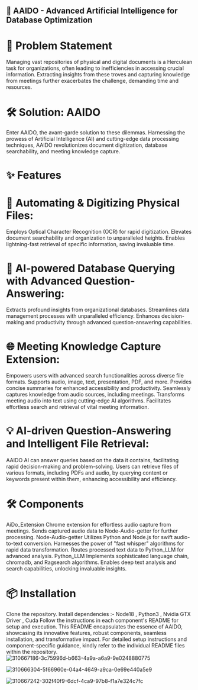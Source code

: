 ## 🚀 AAIDO - Advanced Artificial Intelligence for Database Optimization
# 🎯 Problem Statement
Managing vast repositories of physical and digital documents is a Herculean task for organizations, often leading to inefficiencies in accessing crucial information. Extracting insights from these troves and capturing knowledge from meetings further exacerbates the challenge, demanding time and resources.

# 🛠️ Solution: AAIDO
Enter AAIDO, the avant-garde solution to these dilemmas. Harnessing the prowess of Artificial Intelligence (AI) and cutting-edge data processing techniques, AAIDO revolutionizes document digitization, database searchability, and meeting knowledge capture.

# ✨ Features
# 📄 Automating & Digitizing Physical Files:
Employs Optical Character Recognition (OCR) for rapid digitization.
Elevates document searchability and organization to unparalleled heights.
Enables lightning-fast retrieval of specific information, saving invaluable time.
# 🧠 AI-powered Database Querying with Advanced Question-Answering:
Extracts profound insights from organizational databases.
Streamlines data management processes with unparalleled efficiency.
Enhances decision-making and productivity through advanced question-answering capabilities.
# 🌐 Meeting Knowledge Capture Extension:
Empowers users with advanced search functionalities across diverse file formats.
Supports audio, image, text, presentation, PDF, and more.
Provides concise summaries for enhanced accessibility and productivity.
Seamlessly captures knowledge from audio sources, including meetings.
Transforms meeting audio into text using cutting-edge AI algorithms.
Facilitates effortless search and retrieval of vital meeting information.
# 💡 AI-driven Question-Answering and Intelligent File Retrieval:
AAIDO AI can answer queries based on the data it contains, facilitating rapid decision-making and problem-solving.
Users can retrieve files of various formats, including PDFs and audio, by querying content or keywords present within them, enhancing accessibility and efficiency.
# 🛠️ Components
AiDo_Extension
Chrome extension for effortless audio capture from meetings.
Sends captured audio data to Node-Audio-getter for further processing.
Node-Audio-getter
Utilizes Python and Node.js for swift audio-to-text conversion.
Harnesses the power of "fast whisper" algorithms for rapid data transformation.
Routes processed text data to Python_LLM for advanced analysis.
Python_LLM
Implements sophisticated language chain, chromadb, and Ragsearch algorithms.
Enables deep text analysis and search capabilities, unlocking invaluable insights.
# 📦 Installation
Clone the repository.
Install dependencies :- Node18 , Python3 , Nvidia GTX Driver , Cuda
Follow the instructions in each component's README for setup and execution.
This README encapsulates the essence of AAIDO, showcasing its innovative features, robust components, seamless installation, and transformative impact. For detailed setup instructions and component-specific guidance, kindly refer to the individual README files within the repository.
![310667186-3c75996d-b663-4a9a-a6a9-9e0248880775](https://github.com/user-attachments/assets/32d6d5d3-7bc7-4372-b128-af972a13bed5)


![310666304-5f66960e-04a4-4649-a9ca-0e69e440a5e9](https://github.com/user-attachments/assets/11138696-87ae-4874-987e-e6dec7c1c8b1)

![310667242-302f40f9-6dcf-4ca9-97b8-f1a7e324c7fc](https://github.com/user-attachments/assets/5019ef73-7649-4c44-a341-1c4addb88506)
